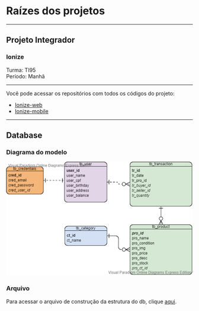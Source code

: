 # Raízes dos projetos
***
## Projeto Integrador  
### Ionize  
Turma: TI95  
Período: Manhã  
***
Você pode acessar os repositórios com todos os códigos do projeto:
* [Ionize-web](https://github.com/mesquitakkk/ionize-web)  
* [Ionize-mobile](https://github.com/mesquitakkk/ionize-mobile)
***
## Database
### Diagrama do modelo
![](https://github.com/mesquitakkk/Projeto-Integrador/blob/master/img/db-model.png)
### Arquivo
Para acessar o arquivo de construção da estrutura do db, clique [aqui](https://github.com/mesquitakkk/Projeto-Integrador/blob/master/db/structure.sql).